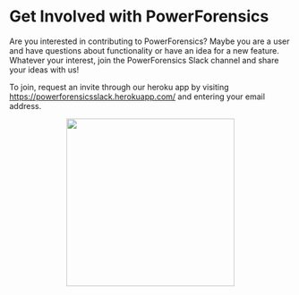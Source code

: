 # Get Involved with PowerForensics
Are you interested in contributing to PowerForensics? 
Maybe you are a user and have questions about functionality or have an idea for a new feature. 
Whatever your interest, join the PowerForensics Slack channel and share your ideas with us!

To join, request an invite through our heroku app by visiting <a href="https://powerforensicsslack.herokuapp.com/">https://powerforensicsslack.herokuapp.com/</a> and entering your email address.

<p align="center">
  <img src="https://github.com/Invoke-IR/PowerForensics/blob/master/docs/img/herokuapp.PNG" width="300">
</p>